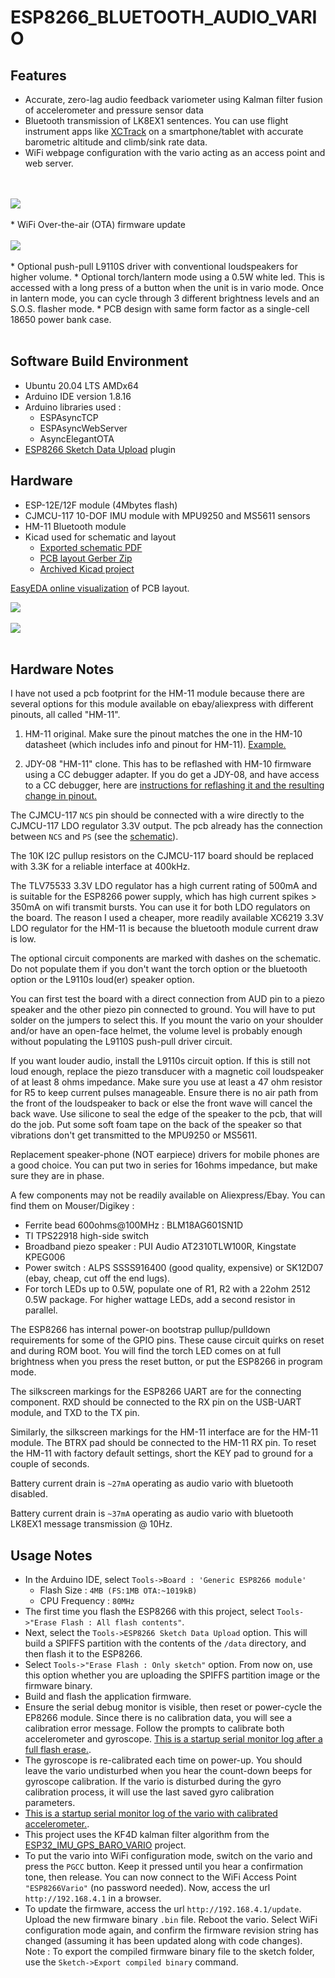# ESP8266_BLUETOOTH_AUDIO_VARIO

## Features
* Accurate, zero-lag audio feedback variometer using Kalman filter fusion of accelerometer and pressure sensor data
* Bluetooth transmission of LK8EX1 sentences. You can use 
flight instrument apps like [XCTrack](https://xctrack.org/) on a smartphone/tablet with accurate barometric altitude and climb/sink rate data.
* WiFi webpage configuration with the vario acting as an access point and web server.
<br>
<br>
<img src="docs/wifi_config_webpage.png">
<br>
<br>
* WiFi Over-the-air (OTA) firmware update 
<br>
<br>
<img src="docs/firmware_update.png">
<br>
<br>
* Optional push-pull L9110S driver with conventional loudspeakers for higher volume. 
* Optional torch/lantern mode using a 0.5W white led. This is accessed with a long press of a button when the unit is in vario mode. Once in lantern mode, you can cycle through 3 different brightness levels and an S.O.S. flasher mode.
* PCB design with same form factor as a single-cell 18650 power bank case. 
<br>
<br>

## Software Build Environment 
* Ubuntu 20.04 LTS AMDx64
* Arduino IDE version 1.8.16
* Arduino libraries used : 
  * ESPAsyncTCP
  * ESPAsyncWebServer
  * AsyncElegantOTA
* [ESP8266 Sketch Data Upload](https://github.com/esp8266/arduino-esp8266fs-plugin) plugin  

## Hardware 
* ESP-12E/12F module (4Mbytes flash)
* CJMCU-117 10-DOF IMU module with MPU9250 and MS5611 sensors
* HM-11 Bluetooth module
* Kicad used for schematic and layout
  * [Exported schematic PDF](hw/esp8266_bluetooth_vario_schematic.pdf)
  * [PCB layout Gerber Zip](hw/esp8266_bluetooth_vario_gerber.zip)
  * [Archived Kicad project](hw/kicad_vario.zip)


[EasyEDA online visualization](https://gerber-viewer.easyeda.com/showcase) of PCB layout. 

<img src="hw/esp8266_bluetooth_vario_top.png">
<br>
<br>
<img src="hw/esp8266_bluetooth_vario_bot.png">
<br>
<br>

## Hardware Notes

I have not used a pcb footprint for the HM-11 module because there are several options for this
module available on ebay/aliexpress with different pinouts, all called "HM-11".

1. HM-11 original. Make sure the pinout matches the one in the HM-10 datasheet (which includes info and pinout for HM-11). [Example.](https://www.seeedstudio.com/Bluetooth-V4.0-HM-11-BLE-Module-p-1803.html)

2. JDY-08 "HM-11" clone. This has to be reflashed with HM-10 firmware using a CC debugger adapter. 
If you do get a JDY-08, and have access to a CC debugger, here are [instructions for reflashing it and the resulting change in pinout.](https://www.iot-experiments.com/jdy-08/)

The CJMCU-117 `NCS` pin should be connected with a wire directly to the 
CJMCU-117  LDO regulator 3.3V output. The pcb already has the connection between `NCS` and `PS` (see the [schematic](hw/esp8266_bluetooth_vario_schematic.pdf)).

The 10K I2C pullup resistors on the CJMCU-117 board should be replaced with 3.3K for a reliable interface at 400kHz.

The TLV75533 3.3V LDO regulator has a high current rating of 500mA and is suitable for the ESP8266 power supply, which has high current spikes > 350mA on wifi transmit bursts. You can use it for both LDO regulators on the board. The reason I used a cheaper, more readily available XC6219 3.3V LDO regulator for the HM-11 is because the bluetooth module current draw is low.

The optional circuit components are marked with dashes on the schematic. Do not populate them if 
you don't want the torch option or the bluetooth option or the L9110s loud(er) speaker option. 

You can first test the board with a direct connection from AUD pin to a piezo speaker and the other piezo
pin connected to ground. You will have to put solder on the jumpers to select this.
If you mount the vario on your shoulder and/or have an open-face helmet, the volume level is probably enough without populating the L9110S push-pull driver circuit.

If you want louder audio, install the L9110s circuit option. If this is still not loud enough, replace the piezo transducer with a magnetic coil loudspeaker of at least 8 ohms impedance. Make sure you use at least a 47 ohm resistor for R5 to keep current pulses manageable. 
Ensure there is no air path from the front of the loudspeaker 
to back or else the front wave will cancel the back wave. 
Use silicone  to seal the edge of the speaker to the pcb, that will do the job. 
Put some soft foam tape on the back of the speaker so that vibrations don't get transmitted 
to the MPU9250 or MS5611.

Replacement speaker-phone (NOT earpiece) drivers for mobile phones are a good choice.  You can put two in series for 16ohms impedance, but make sure they are in phase.

A few components may not be readily available on Aliexpress/Ebay. You can find them on Mouser/Digikey :
* Ferrite bead 600ohms@100MHz : BLM18AG601SN1D
* TI TPS22918 high-side switch 
* Broadband piezo speaker : PUI Audio AT2310TLW100R, Kingstate KPEG006 
* Power switch : ALPS SSSS916400 (good quality, expensive) or SK12D07 (ebay, cheap, cut off the end lugs).
* For torch LEDs up to 0.5W, populate one of R1, R2 with a 22ohm 2512 0.5W package. For higher wattage LEDs, add a second resistor in parallel. 

The ESP8266 has internal power-on bootstrap pullup/pulldown requirements for some of the GPIO pins. These cause circuit quirks on reset and during ROM boot. You will find the torch LED comes on at full brightness when you press the reset button, or put the ESP8266 in program mode.

The silkscreen markings for the ESP8266 UART are for the connecting component. RXD should be connected to the RX pin on the USB-UART module, and TXD to the TX pin. 

Similarly, the silkscreen markings for the HM-11 interface are for the HM-11 module. The BTRX pad should be connected to the HM-11 RX pin. To reset the HM-11 with factory default settings, short the KEY pad to ground for a couple of seconds.

Battery current drain is `~27mA` operating as audio vario with bluetooth disabled. 

Battery current drain is `~37mA` operating as audio vario with bluetooth LK8EX1 message transmission @ 10Hz.

## Usage Notes

* In the Arduino IDE, select `Tools->Board : 'Generic ESP8266 module'`
  * Flash Size : `4MB (FS:1MB OTA:~1019kB)`
  * CPU Frequency : `80MHz`
* The first time you flash the ESP8266 with this project, select `Tools->"Erase Flash : All flash contents"`. 
* Next, select the `Tools->ESP8266 Sketch Data Upload` option. This will build a SPIFFS partition with the contents of the `/data` directory, and then flash it to the ESP8266. 
* Select `Tools->"Erase Flash : Only sketch"` option. From now on, use this option whether you are uploading the SPIFFS
partition image or the firmware binary. 
* Build and flash the application firmware. 
* Ensure the serial debug monitor is visible, then reset or power-cycle the EP8266 module. Since there is no calibration data, you will see a calibration error message. Follow the prompts to calibrate both accelerometer and gyroscope.
[This is a startup serial monitor log after a full flash erase.](docs/calibration_log.txt). 
* The gyroscope is re-calibrated each time on power-up. You should leave the vario undisturbed when you hear the count-down beeps for gyroscope calibration. If the vario is disturbed during the gyro calibration process, it will use the last saved gyro calibration parameters.
* [This is a startup serial monitor log of the vario with calibrated accelerometer.](docs/boot_log.txt). 
* This project uses the KF4D kalman filter algorithm from the [ESP32_IMU_GPS_BARO_VARIO](https://github.com/har-in-air/ESP32_IMU_BARO_GPS_VARIO) project.
* To put the vario into WiFi configuration mode, switch on the vario and press the `PGCC` button. Keep it pressed until you hear a confirmation tone, then release. You can now connect to the WiFi Access Point `"ESP8266Vario"` (no password needed). Now, access the url `http://192.168.4.1` in a browser.
* To update the firmware, access the url `http://192.168.4.1/update`. 
Upload the new firmware binary `.bin` file. Reboot the vario. Select WiFi configuration mode again, and confirm the firmware revision string has changed (assuming it has been updated along with code changes).<br>
Note : To export the compiled firmware binary file to the sketch folder, use the `Sketch->Export compiled binary` command. 